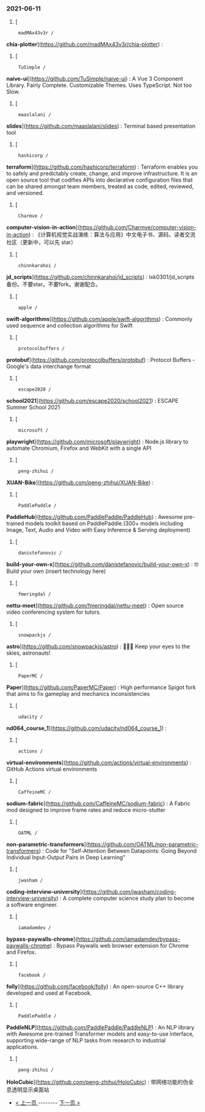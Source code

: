 ### 2021-06-11 
1. [
    

        madMAx43v3r /
**chia-plotter**](https://github.com/madMAx43v3r/chia-plotter) : 
1. [
    

        TuSimple /
**naive-ui**](https://github.com/TuSimple/naive-ui) : A Vue 3 Component Library. Fairly Complete. Customizable Themes. Uses TypeScript. Not too Slow.
1. [
    

        maaslalani /
**slides**](https://github.com/maaslalani/slides) : Terminal based presentation tool
1. [
    

        hashicorp /
**terraform**](https://github.com/hashicorp/terraform) : Terraform enables you to safely and predictably create, change, and improve infrastructure. It is an open source tool that codifies APIs into declarative configuration files that can be shared amongst team members, treated as code, edited, reviewed, and versioned.
1. [
    

        Charmve /
**computer-vision-in-action**](https://github.com/Charmve/computer-vision-in-action) : 《计算机视觉实战演练：算法与应用》中文电子书、源码、读者交流社区（更新中，可以先 star）
1. [
    

        chinnkarahoi /
**jd_scripts**](https://github.com/chinnkarahoi/jd_scripts) : lxk0301/jd_scripts备份。不要star。不要fork。谢谢配合。
1. [
    

        apple /
**swift-algorithms**](https://github.com/apple/swift-algorithms) : Commonly used sequence and collection algorithms for Swift
1. [
    

        protocolbuffers /
**protobuf**](https://github.com/protocolbuffers/protobuf) : Protocol Buffers - Google's data interchange format
1. [
    

        escape2020 /
**school2021**](https://github.com/escape2020/school2021) : ESCAPE Summer School 2021
1. [
    

        microsoft /
**playwright**](https://github.com/microsoft/playwright) : Node.js library to automate Chromium, Firefox and WebKit with a single API
1. [
    

        peng-zhihui /
**XUAN-Bike**](https://github.com/peng-zhihui/XUAN-Bike) : 
1. [
    

        PaddlePaddle /
**PaddleHub**](https://github.com/PaddlePaddle/PaddleHub) : Awesome pre-trained models toolkit based on PaddlePaddle.(300+ models including Image, Text, Audio and Video with Easy Inference & Serving deployment)
1. [
    

        danistefanovic /
**build-your-own-x**](https://github.com/danistefanovic/build-your-own-x) : 🤓 Build your own (insert technology here)
1. [
    

        fmeringdal /
**nettu-meet**](https://github.com/fmeringdal/nettu-meet) : Open source video conferencing system for tutors.
1. [
    

        snowpackjs /
**astro**](https://github.com/snowpackjs/astro) : 🚀🧑‍🚀 Keep your eyes to the skies, astronauts!
1. [
    

        PaperMC /
**Paper**](https://github.com/PaperMC/Paper) : High performance Spigot fork that aims to fix gameplay and mechanics inconsistencies
1. [
    

        udacity /
**nd064_course_1**](https://github.com/udacity/nd064_course_1) : 
1. [
    

        actions /
**virtual-environments**](https://github.com/actions/virtual-environments) : GitHub Actions virtual environments
1. [
    

        CaffeineMC /
**sodium-fabric**](https://github.com/CaffeineMC/sodium-fabric) : A Fabric mod designed to improve frame rates and reduce micro-stutter
1. [
    

        OATML /
**non-parametric-transformers**](https://github.com/OATML/non-parametric-transformers) : Code for "Self-Attention Between Datapoints: Going Beyond Individual Input-Output Pairs in Deep Learning"
1. [
    

        jwasham /
**coding-interview-university**](https://github.com/jwasham/coding-interview-university) : A complete computer science study plan to become a software engineer.
1. [
    

        iamadamdev /
**bypass-paywalls-chrome**](https://github.com/iamadamdev/bypass-paywalls-chrome) : Bypass Paywalls web browser extension for Chrome and Firefox.
1. [
    

        facebook /
**folly**](https://github.com/facebook/folly) : An open-source C++ library developed and used at Facebook.
1. [
    

        PaddlePaddle /
**PaddleNLP**](https://github.com/PaddlePaddle/PaddleNLP) : An NLP library with Awesome pre-trained Transformer models and easy-to-use interface, supporting wide-range of NLP tasks from research to industrial applications.
1. [
    

        peng-zhihui /
**HoloCubic**](https://github.com/peng-zhihui/HoloCubic) : 带网络功能的伪全息透明显示桌面站 

- [ < 上一页 ](https://github.com/able8/github-trending-daily-record/blob/master/2021-06-10.md) -------- [ 下一页 > ](https://github.com/able8/github-trending-daily-record/blob/master/2021-06-12.md)